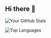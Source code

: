 ## Hi there 👋
![Your GitHub Stats](https://github-readme-stats.vercel.app/api?username=alifa-ara-heya)

![Top Languages](https://github-readme-stats.vercel.app/api/top-langs/?username=alifa-ara-heya)




<!--
**alifa-ara-heya/alifa-ara-heya** is a ✨ _special_ ✨ repository because its `README.md` (this file) appears on your GitHub profile.

Here are some ideas to get you started:

- 🔭 I’m currently working on ...
- 🌱 I’m currently learning ...
- 👯 I’m looking to collaborate on ...
- 🤔 I’m looking for help with ...
- 💬 Ask me about ...
- 📫 How to reach me: ...
- 😄 Pronouns: ...
- ⚡ Fun fact: ...
-->
